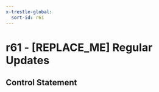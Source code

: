 ```yaml
---
x-trestle-global:
  sort-id: r61
---
```


# r61 - \[REPLACE_ME\] Regular Updates

## Control Statement
